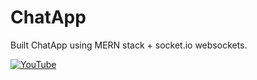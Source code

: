 # ChatApp
Built ChatApp using MERN stack + socket.io websockets.

[![YouTube](http://i.ytimg.com/vi/ntKkVrQqBYY/hqdefault.jpg)](https://www.youtube.com/watch?v=ntKkVrQqBYY)
